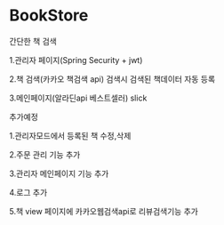 # BookStore

간단한 책 검색

1.관리자 페이지(Spring Security + jwt)

2.책 검색(카카오 책검색 api)
검색시 검색된 책데이터 자동 등록

3.메인페이지(알라딘api 베스트셀러) slick

추가예정

1.관리자모드에서 등록된 책 수정,삭제

2.주문 관리 기능 추가

3.관리자 메인페이지 기능 추가

4.로그 추가

5.책 view 페이지에 카카오웹검색api로 리뷰검색기능 추가
